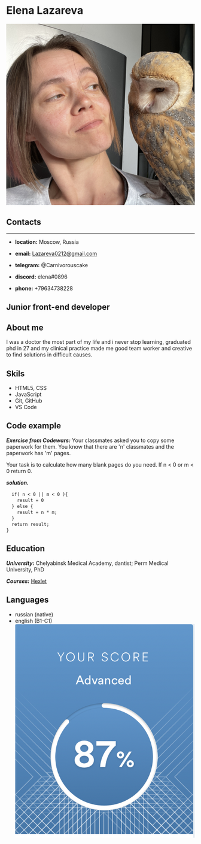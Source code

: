 
# **Elena Lazareva**

![Alt- ](/images/me.jpg)

## **Contacts**

---

* **location:** Moscow, Russia

* **email:** Lazareva0212@gmail.com

* **telegram:** @Carnivorouscake

* **discord:** elena#0896

* **phone:** +79634738228

## Junior front-end developer

## **About me**

I was a doctor the most part of my life and i never stop learning, graduated phd in 27 and my clinical practice made me good team worker and creative to find solutions in difficult causes. 

## **Skils**

* HTML5, CSS
* JavaScript
* Git, GitHub
* VS Code

## **Code example**

***Exercise from Codewars:***
Your classmates asked you to copy some paperwork for them. You know that there are 'n' classmates and the paperwork has 'm' pages.

Your task is to calculate how many blank pages do you need. If n < 0 or m < 0 return 0.

***solution.***

```function paperwork(n, m) {
  if( n < 0 || m < 0 ){
    result = 0
  } else {
    result = n * m;
  }
  return result;
}
```

## **Education**

***University:*** Chelyabinsk Medical Academy, dantist; Perm Medical University, PhD

***Courses:***
[Hexlet](https://ru.hexlet.io/u/user-a3e317a2716e076d)

## **Languages**

* russian (native)
* english (B1-C1)
![Alt- english](/images/english.jpg)
